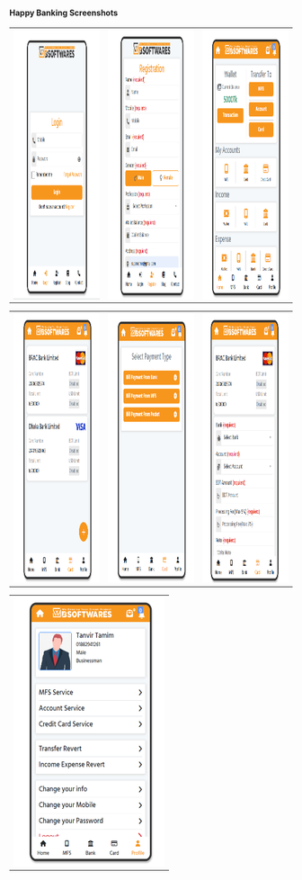 #### Happy Banking Screenshots


<table>
  <tr>
    <td><img src="https://github.com/TanvirTamim-BD0/happy-banking/blob/8588e084ba5a31b5acc5954db0dd929464190a5b/public/screenshot/Screenshot%201.png?raw=true" width=270 height=480></td>
    <td><img src="https://github.com/TanvirTamim-BD0/happy-banking/blob/8588e084ba5a31b5acc5954db0dd929464190a5b/public/screenshot/Screenshot%202.png?raw=true" width=270 height=480></td>
    <td><img src="https://github.com/TanvirTamim-BD0/happy-banking/blob/8588e084ba5a31b5acc5954db0dd929464190a5b/public/screenshot/Screenshot%203.png?raw=true" width=270 height=480></td>
  </tr>
</table>

<table>
  <tr>
    <td><img src="https://github.com/TanvirTamim-BD0/happy-banking/blob/8588e084ba5a31b5acc5954db0dd929464190a5b/public/screenshot/Screenshot%204.png?raw=true" width=270 height=480></td>
    <td><img src="https://github.com/TanvirTamim-BD0/happy-banking/blob/8588e084ba5a31b5acc5954db0dd929464190a5b/public/screenshot/Screenshot%205.png?raw=true" width=270 height=480></td>
    <td><img src="https://github.com/TanvirTamim-BD0/happy-banking/blob/8588e084ba5a31b5acc5954db0dd929464190a5b/public/screenshot/Screenshot%206.png?raw=true" width=270 height=480></td>
  </tr>
</table>

<table>
  <tr>
    <td><img src="https://github.com/TanvirTamim-BD0/happy-banking/blob/8588e084ba5a31b5acc5954db0dd929464190a5b/public/screenshot/Screenshot%207.png?raw=true" width=270 height=480></td>
  </tr>
</table>






